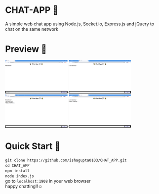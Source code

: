 # CHAT-APP 💬
A simple web chat app using Node.js, Socket.io, Express.js and jQuery to chat on the same network

# Preview 🔎
<img src="https://github.com/ishagupta0103/CHAT_APP/blob/main/images/pic1.png?raw=true" width=40% height=50%> <img src="https://github.com/ishagupta0103/CHAT_APP/blob/main/images/pic2.png?raw=true" width=40% height=50%>  
<img src="https://github.com/ishagupta0103/CHAT_APP/blob/main/images/pic3.png?raw=true" width=40% height=50%> <img src="https://github.com/ishagupta0103/CHAT_APP/blob/main/images/pic4.png?raw=true" width=40% height=50%>

# Quick Start 🚀
`git clone https://github.com/ishagupta0103/CHAT_APP.git`  
`cd CHAT_APP`  
`npm install`  
`node index.js`  
go to `localhost:1908` in your web browser  
happy chatting!!☺
